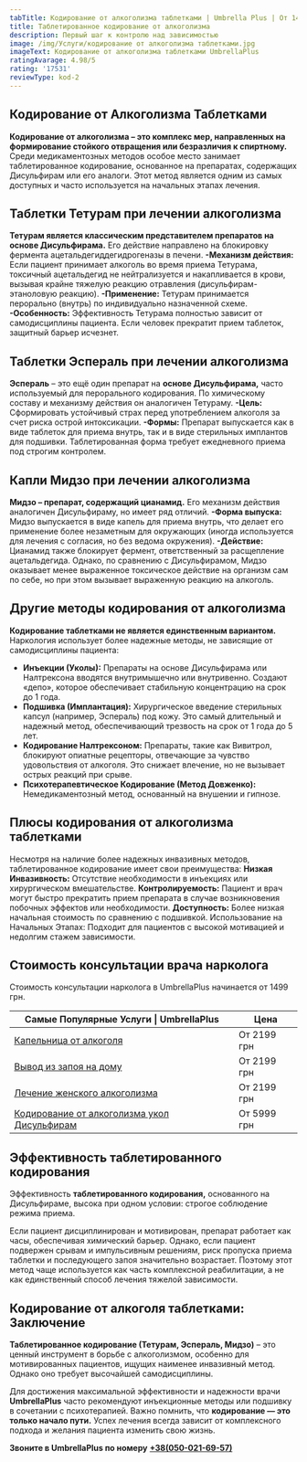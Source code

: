 ```yaml
---
tabTitle: Кодирование от алкоголизма таблетками | Umbrella Plus | От 1499 грн
title: Таблетированное кодирование от алкоголизма
description: Первый шаг к контролю над зависимостью
image: /img/Услуги/кодирование от алкоголизма таблетками.jpg
imageText: Кодирование от алкоголизма таблетками UmbrellaPlus
ratingAvarage: 4.98/5
rating: '17531'
reviewType: kod-2
---
```


## Кодирование от Алкоголизма Таблетками

**Кодирование от алкоголизма – это комплекс мер, направленных на формирование стойкого отвращения или безразличия к спиртному.** Среди медикаментозных методов особое место занимает таблетированное кодирование, основанное на препаратах, содержащих Дисульфирам или его аналоги. Этот метод является одним из самых доступных и часто используется на начальных этапах лечения.

## Таблетки Тетурам при лечении алкоголизма

**Тетурам является классическим представителем препаратов на основе Дисульфирама.** Его действие направлено на блокировку фермента ацетальдегиддегидрогеназы в печени.
**-Механизм действия:** Если пациент принимает алкоголь во время приема Тетурама, токсичный ацетальдегид не нейтрализуется и накапливается в крови, вызывая крайне тяжелую реакцию отравления (дисульфирам-этаноловую реакцию).
**-Применение:** Тетурам принимается перорально (внутрь) по индивидуально назначенной схеме.
**-Особенность:** Эффективность Тетурама полностью зависит от самодисциплины пациента. Если человек прекратит прием таблеток, защитный барьер исчезнет.

## Таблетки Эспераль при лечении алкоголизма

**Эспераль** – это ещё один препарат на **основе Дисульфирама,** часто используемый для перорального кодирования. По химическому составу и механизму действия он аналогичен Тетураму.
**-Цель:** Сформировать устойчивый страх перед употреблением алкоголя за счет риска острой интоксикации.
**-Формы:** Препарат выпускается как в виде таблеток для приема внутрь, так и в виде стерильных имплантов для подшивки. Таблетированная форма требует ежедневного приема под строгим контролем.

## Капли Мидзо при лечении алкоголизма

**Мидзо – препарат, содержащий цианамид.** Его механизм действия аналогичен Дисульфираму, но имеет ряд отличий.
**-Форма выпуска:** Мидзо выпускается в виде капель для приема внутрь, что делает его применение более незаметным для окружающих (иногда используется для лечения с согласия, но без ведома окружения).
**-Действие:** Цианамид также блокирует фермент, ответственный за расщепление ацетальдегида. Однако, по сравнению с Дисульфирамом, Мидзо оказывает менее выраженное токсическое действие на организм сам по себе, но при этом вызывает выраженную реакцию на алкоголь.

## Другие методы кодирования от алкоголизма

**Кодирование таблетками не является единственным вариантом.** Наркология использует более надежные методы, не зависящие от самодисциплины пациента:

* **Инъекции (Уколы):** Препараты на основе Дисульфирама или Налтрексона вводятся внутримышечно или внутривенно. Создают «депо», которое обеспечивает стабильную концентрацию на срок до 1 года.
* **Подшивка (Имплантация):** Хирургическое введение стерильных капсул (например, Эспераль) под кожу. Это самый длительный и надежный метод, обеспечивающий трезвость на срок от 1 года до 5 лет.
* **Кодирование Налтрексоном:** Препараты, такие как Вивитрол, блокируют опиатные рецепторы, отвечающие за чувство удовольствия от алкоголя. Это снижает влечение, но не вызывает острых реакций при срыве.
* **Психотерапевтическое Кодирование (Метод Довженко):** Немедикаментозный метод, основанный на внушении и гипнозе.

## Плюсы кодирования от алкоголизма таблетками

Несмотря на наличие более надежных инвазивных методов, таблетированное кодирование имеет свои преимущества:
**Низкая Инвазивность:** Отсутствие необходимости в инъекциях или хирургическом вмешательстве.
**Контролируемость:** Пациент и врач могут быстро прекратить прием препарата в случае возникновения побочных эффектов или необходимости.
**Доступность:** Более низкая начальная стоимость по сравнению с подшивкой.
Использование на Начальных Этапах: Подходит для пациентов с высокой мотивацией и недолгим стажем зависимости.

## Стоимость консультации врача нарколога

Стоимость консультации нарколога в UmbrellaPlus начинается от 1499 грн.

| Самые Популярные Услуги \| UmbrellaPlus                                                       | Цена        |
| --------------------------------------------------------------------------------------------- | ----------- |
| [Капельница от алкоголя](kapelnica-ot-alkogolia-UmbrellaPlus)                                 | От 2199 грн |
| [Вывод из запоя на дому](Vivod-iz-zapoia-na-domy-UmbrellaPlus)                                | От 2199 грн |
| [Лечение женского алкоголизма](lechenie-jenskogo-alkogolizma-umbrellaplus)                    | От 2199 грн |
| [Кодирование от алкоголизма укол Дисульфирам](kodirovka-ot-alkogolia-disulfiram-umbrellaplus) | От 5999 грн |

## Эффективность таблетированного кодирования

Эффективность **таблетированного кодирования,** основанного на Дисульфираме, высока при одном условии: строгое соблюдение режима приема.

Если пациент дисциплинирован и мотивирован, препарат работает как часы, обеспечивая химический барьер. Однако, если пациент подвержен срывам и импульсивным решениям, риск пропуска приема таблетки и последующего запоя значительно возрастает. Поэтому этот метод чаще используется как часть комплексной реабилитации, а не как единственный способ лечения тяжелой зависимости.

## Кодирование от алкоголя таблетками: Заключение

**Таблетированное кодирование (Тетурам, Эспераль, Мидзо)** – это ценный инструмент в борьбе с алкоголизмом, особенно для мотивированных пациентов, ищущих наименее инвазивный метод. Однако оно требует высочайшей самодисциплины.

Для достижения максимальной эффективности и надежности врачи **UmbrellaPlus** часто рекомендуют инъекционные методы или подшивку в сочетании с психотерапией. Важно помнить, что **кодирование — это только начало пути.** Успех лечения всегда зависит от комплексного подхода и желания пациента изменить свою жизнь.

**Звоните в UmbrellaPlus по номеру** **[+38(050-021-69-57)](tel:0500216957)**
